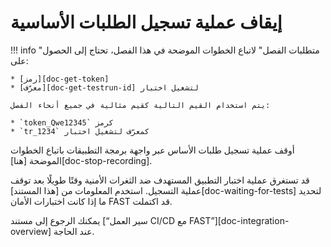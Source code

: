 # إيقاف عملية تسجيل الطلبات الأساسية

!!! info "متطلبات الفصل"
    لاتباع الخطوات الموضحة في هذا الفصل، تحتاج إلى الحصول على:
        
    * [رمز][doc-get-token]
    * [معرّف][doc-get-testrun-id] لتشغيل اختبار
    
    يتم استخدام القيم التالية كقيم مثالية في جميع أنحاء الفصل:

    * `token_Qwe12345` كرمز
    * `tr_1234` كمعرّف لتشغيل اختبار

أوقف عملية تسجيل طلبات الأساس عبر واجهة برمجة التطبيقات باتباع الخطوات الموضحة [هنا][doc-stop-recording].

قد تستغرق عملية اختبار التطبيق المستهدف ضد الثغرات الأمنية وقتًا طويلًا بعد توقف عملية التسجيل. استخدم المعلومات من [هذا المستند][doc-waiting-for-tests] لتحديد ما إذا كانت اختبارات الأمان FAST قد اكتملت.

 يمكنك الرجوع إلى مستند [“سير العمل CI/CD مع FAST”][doc-integration-overview] عند الحاجة.